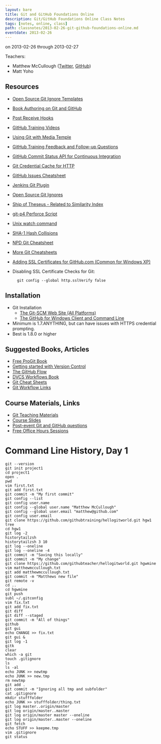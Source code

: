 ```yaml
---
layout: bare
title: Git and GitHub Foundations Online
description: Git/GitHub Foundations Online Class Notes
tags: [notes, online, class]
path: classnotes/2013-02-26-git-github-foundations-online.md
eventdate: 2013-02-26
---
```


on 2013-02-26 through 2013-02-27

Teachers:

* Matthew McCullough ([Twitter](http://twitter.com/matthewmccull), [GitHub](https://github.com/matthewmccullough))
* Matt Yoho


## Resources

* [Open Source Git Ignore Templates](https://github.com/github/gitignore)
* [Book Authoring on Git and GitHub](http://teach.github.com/articles/book-authoring-using-git-and-github/)
* [Post Receive Hooks](https://help.github.com/articles/post-receive-hooks)
* [GitHub Training Videos](http://training.github.com/resources/videos/)
* [Using Git with Media Temple](http://carl-topham.com/theblog/post/using-git-media-temple/)
* [GitHub Training Feedback and Follow-up Questions](https://github.com/githubtraining/feedback/issues?state=open)
* [GitHub Commit Status API for Continuous Integration](https://github.com/blog/1227-commit-status-api)
* [Git Credential Cache for HTTP](http://teach.github.com/articles/lesson-git-credential-cache/)
* [GitHub Issues Cheatsheet](http://teach.github.com/articles/github-issues-cheatsheet/)
* [Jenkins Git Plugin](https://wiki.jenkins-ci.org/display/JENKINS/Git+Plugin)
* [Open Source Git Ignores](https://github.com/github/gitignore)
* [Ship of Theseus - Related to Similarity Index](http://en.wikipedia.org/wiki/Ship_of_Theseus)
* [git-p4 Perforce Script](http://kb.perforce.com/article/1417/git-p4)
* [Unix watch command](http://en.wikipedia.org/wiki/Watch_(Unix))
* [SHA-1 Hash Collisions](http://git-scm.com/book/ch6-1.html#A-SHORT-NOTE-ABOUT-SHA-1)
* [NPD Git Cheatsheet](http://ndpsoftware.com/git-cheatsheet.html)
* [More Git Cheatsheets](http://teach.github.com/articles/git-cheatsheets/)
* [Adding SSL Certificates for GitHub.com (Common for Windows XP)](http://stackoverflow.com/questions/3777075/https-github-access/4454754#4454754)
* Disabling SSL Certificate Checks for Git:

        git config --global http.sslVerify false


## Installation
* Git Installation
    * [The Git-SCM Web Site (All Platforms)](http://git-scm.com)
    * [The GitHub for Windows Client and Command Line](http://windows.github.com)
* Minimum is 1.7.ANYTHING, but can have issues with HTTPS credential prompting.
* Best is 1.8.0 or higher

## Suggested Books, Articles
* [Free ProGit Book](http://git-scm.com/book)
* [Getting started with Version Control](http://teach.github.com/articles/lesson-new-to-version-control/)
* [The GitHub Flow](http://scottchacon.com/2011/08/31/github-flow.html)
* [DVCS Workflows Book](https://github.com/zkessin/dvcs-workflows)
* [Git Cheat Sheets](http://teach.github.com/articles/git-cheatsheets/)
* [Git Workflow Links](https://pinboard.in/u:matthew.mccullough/t:git+workflow)

## Course Materials, Links
* [Git Teaching Materials](http://teach.github.com)
* [Course Slides](http://teach.github.com/articles/course-slides/)
* [Post-event Git and GitHub questions](https://github.com/githubtraining/feedback/)
* [Free Office Hours Sessions](http://training.github.com/web/free-classes/)

# Command Line History, Day 1

```shell
git --version
git init project1
cd project1
open .
pwd
vim first.txt
git add first.txt
git commit -m "My first commit"
git config --list
git config user.name
git config --global user.name "Matthew McCullough"
git config --global user.email "matthew@github.com"
git config user.email
git clone https://github.com/githubtraining/hellogitworld.git hgw1
tree 
cd hgw1
git log -2
historytailzsh
historytailzsh 3 10
git log --oneline
git log --oneline -4
git commit -m "Saving this locally"
git commit -m "My change" 
git clone https://github.com/githubteacher/hellogitworld.git hgwmine
vim matthewmccullough.txt
git add matthewmccullough.txt
git commit -m "Matthews new file"
git remote -v
cd ..
cd hgwmine
git push
subl ~/.gitconfig
vim fix.txt
git add fix.txt
git diff
git diff --staged
git commit -m "All of things"
github
git gui
echo CHANGE >> fix.txt
git gui &
git log -1
gitk 
clear
which -a git
touch .gitignore
ls
ls -al
echo JUNK >> newtmp
echo JUNK >> new.tmp
rm newtmp
git add .
git commit -m "Ignoring all tmp and subfolder"
cat .gitignore
mkdir stufffolder
echo JUNK >> stufffolder/thing.txt
git log master..origin/master
git log origin/master..master
git log origin/master master --oneline
git log origin/master..master --oneline
git fetch
echo STUFF >> keepme.tmp
vim .gitignore
git status
```
